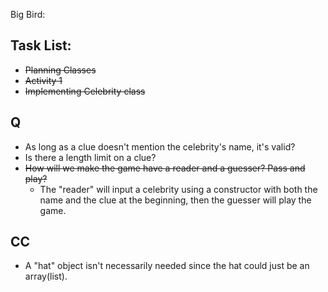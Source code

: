 Big Bird:

## Task List:
* ~~Planning Classes~~
* ~~Activity 1~~
* ~~Implementing Celebrity class~~

## Q
* As long as a clue doesn't mention the celebrity's name, it's valid?
* Is there a length limit on a clue?
* ~~How will we make the game have a reader and a guesser? Pass and play?~~
  * The "reader" will input a celebrity using a constructor with both the name and the clue at the beginning, then the guesser will play the game.

## CC
* A "hat" object isn't necessarily needed since the hat could just be an array(list).
